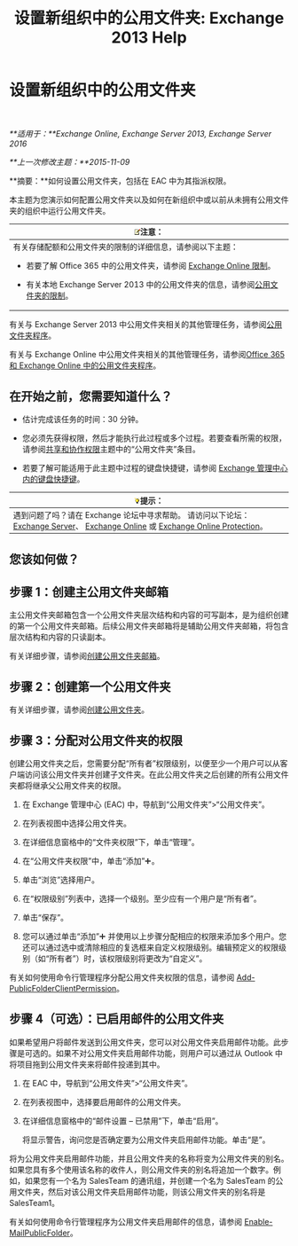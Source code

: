 ﻿---
title: '设置新组织中的公用文件夹: Exchange 2013 Help'
TOCTitle: 设置新组织中的公用文件夹
ms:assetid: 7b419906-8977-47f0-8687-a87911b5ebec
ms:mtpsurl: https://technet.microsoft.com/zh-cn/library/JJ651147(v=EXCHG.150)
ms:contentKeyID: 50490893
ms.date: 01/11/2018
mtps_version: v=EXCHG.150
ms.translationtype: HT
---

# 设置新组织中的公用文件夹

 

_**适用于：**Exchange Online, Exchange Server 2013, Exchange Server 2016_

_**上一次修改主题：**2015-11-09_

**摘要：**如何设置公用文件夹，包括在 EAC 中为其指派权限。

本主题为您演示如何配置公用文件夹以及如何在新组织中或以前从未拥有公用文件夹的组织中运行公用文件夹。

<table>
<colgroup>
<col style="width: 100%" />
</colgroup>
<thead>
<tr class="header">
<th><img src="images/Bb124558.note(EXCHG.150).gif" title="注意" alt="注意" />注意：</th>
</tr>
</thead>
<tbody>
<tr class="odd">
<td>有关存储配额和公用文件夹的限制的详细信息，请参阅以下主题：
<ul>
<li><p>若要了解 Office 365 中的公用文件夹，请参阅 <a href="https://go.microsoft.com/fwlink/?linkid=391188">Exchange Online 限制</a>。</p></li>
<li><p>有关本地 Exchange Server 2013 中的公用文件夹的信息，请参阅<a href="limits-for-public-folders-exchange-2013-help.md">公用文件夹的限制</a>。</p></li>
</ul></td>
</tr>
</tbody>
</table>


有关与 Exchange Server 2013 中公用文件夹相关的其他管理任务，请参阅[公用文件夹程序](public-folder-procedures-exchange-2013-help.md)。

有关与 Exchange Online 中公用文件夹相关的其他管理任务，请参阅[Office 365 和 Exchange Online 中的公用文件夹程序](https://technet.microsoft.com/zh-cn/library/jj966272\(v=exchg.150\))。

## 在开始之前，您需要知道什么？

  - 估计完成该任务的时间：30 分钟。

  - 您必须先获得权限，然后才能执行此过程或多个过程。若要查看所需的权限，请参阅[共享和协作权限](sharing-and-collaboration-permissions-exchange-2013-help.md)主题中的“公用文件夹”条目。

  - 若要了解可能适用于此主题中过程的键盘快捷键，请参阅 [Exchange 管理中心内的键盘快捷键](keyboard-shortcuts-in-the-exchange-admin-center-exchange-online-protection-help.md)。

<table>
<thead>
<tr class="header">
<th><img src="images/Bb124558.tip(EXCHG.150).gif" title="提示" alt="提示" />提示：</th>
</tr>
</thead>
<tbody>
<tr class="odd">
<td>遇到问题了吗？请在 Exchange 论坛中寻求帮助。 请访问以下论坛：<a href="https://go.microsoft.com/fwlink/p/?linkid=60612">Exchange Server</a>、 <a href="https://go.microsoft.com/fwlink/p/?linkid=267542">Exchange Online</a> 或 <a href="https://go.microsoft.com/fwlink/p/?linkid=285351">Exchange Online Protection</a>。</td>
</tr>
</tbody>
</table>


## 您该如何做？

## 步骤 1：创建主公用文件夹邮箱

主公用文件夹邮箱包含一个公用文件夹层次结构和内容的可写副本，是为组织创建的第一个公用文件夹邮箱。后续公用文件夹邮箱将是辅助公用文件夹邮箱，将包含层次结构和内容的只读副本。

有关详细步骤，请参阅[创建公用文件夹邮箱](create-a-public-folder-mailbox-exchange-2013-help.md)。

## 步骤 2：创建第一个公用文件夹

有关详细步骤，请参阅[创建公用文件夹](create-a-public-folder-exchange-2013-help.md)。

## 步骤 3：分配对公用文件夹的权限

创建公用文件夹之后，您需要分配“所有者”权限级别，以便至少一个用户可以从客户端访问该公用文件夹并创建子文件夹。在此公用文件夹之后创建的所有公用文件夹都将继承父公用文件夹的权限。

1.  在 Exchange 管理中心 (EAC) 中，导航到“公用文件夹”\>“公用文件夹”。

2.  在列表视图中选择公用文件夹。

3.  在详细信息窗格中的“文件夹权限”下，单击“管理”。

4.  在“公用文件夹权限”中，单击“添加”![添加图标](images/JJ218640.c1e75329-d6d7-4073-a27d-498590bbb558(EXCHG.150).gif "添加图标")。

5.  单击“浏览”选择用户。

6.  在“权限级别”列表中，选择一个级别。至少应有一个用户是“所有者”。

7.  单击“保存”。

8.  您可以通过单击“添加”![添加图标](images/JJ218640.c1e75329-d6d7-4073-a27d-498590bbb558(EXCHG.150).gif "添加图标") 并使用以上步骤分配相应的权限来添加多个用户。您还可以通过选中或清除相应的复选框来自定义权限级别。编辑预定义的权限级别（如“所有者”）时，该权限级别将更改为“自定义”。

有关如何使用命令行管理程序分配公用文件夹权限的信息，请参阅 [Add-PublicFolderClientPermission](https://technet.microsoft.com/zh-cn/library/bb124743\(v=exchg.150\))。

## 步骤 4（可选）：已启用邮件的公用文件夹

如果希望用户将邮件发送到公用文件夹，您可以对公用文件夹启用邮件功能。此步骤是可选的。如果不对公用文件夹启用邮件功能，则用户可以通过从 Outlook 中将项目拖到公用文件夹来将邮件投递到其中。

1.  在 EAC 中，导航到“公用文件夹”\>“公用文件夹”。

2.  在列表视图中，选择要启用邮件的公用文件夹。

3.  在详细信息窗格中的“邮件设置 – 已禁用”下，单击“启用”。
    
    将显示警告，询问您是否确定要为公用文件夹启用邮件功能。单击“是”。

将为公用文件夹启用邮件功能，并且公用文件夹的名称将变为公用文件夹的别名。如果您具有多个使用该名称的收件人，则公用文件夹的别名将追加一个数字。例如，如果您有一个名为 SalesTeam 的通讯组，并创建一个名为 SalesTeam 的公用文件夹，然后对该公用文件夹启用邮件功能，则该公用文件夹的别名将是 SalesTeam1。

有关如何使用命令行管理程序为公用文件夹启用邮件的信息，请参阅 [Enable-MailPublicFolder](https://technet.microsoft.com/zh-cn/library/aa998824\(v=exchg.150\))。

